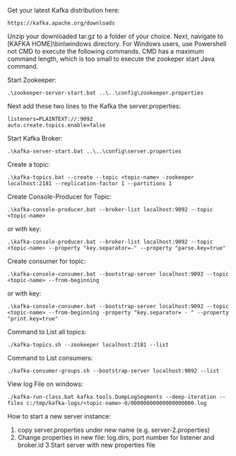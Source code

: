 Get your latest Kafka distribution here:
```
https://kafka.apache.org/downloads
```
Unzip your downloaded tar.gz to a folder of your choice.
Next, navigate to [KAFKA HOME]\bin\windows directory.
For Windows users, use Powershell not CMD to execute the following commands. CMD has a maximum command length, which is too small to execute the zookeper start Java command.


Start Zookeeper:
```
.\zookeeper-server-start.bat ..\..\config\zookeeper.properties
```
Next add these two lines to the Kafka the server.properties:
```
listeners=PLAINTEXT://:9092
auto.create.topics.enable=false 
```
Start Kafka Broker:
```
.\kafka-server-start.bat ..\..\config\server.properties
```

Create a topic:
```
.\kafka-topics.bat --create --topic <topic-name> -zookeeper localhost:2181 --replication-factor 1 --partitions 1
```
Create Console-Producer for Topic:
```
.\kafka-console-producer.bat --broker-list localhost:9092 --topic <topic-name>
```
or with key:
```
.\kafka-console-producer.bat --broker-list localhost:9092 --topic <topic-name> --property "key.separator=-" --property "parse.key=true"
```
Create consumer for topic:
```
.\kafka-console-consumer.bat --bootstrap-server localhost:9092 --topic <topic-name> --from-beginning
```
or with key:
```
.\kafka-console-consumer.bat --bootstrap-server localhost:9092 --topic <topic-name> --from-beginning -property "key.separator= - " --property "print.key=true"
```

Command to List all topics:
```
./kafka-topics.sh --zookeeper localhost:2181 --list
```
Command to List consumers:
```
./kafka-consumer-groups.sh --bootstrap-server localhost:9092 --list
```
View log File on windows:
```
./kafka-run-class.bat kafka.tools.DumpLogSegments --deep-iteration --files c:/tmp/kafka-logs/<topic-name>-0/00000000000000000000.log
```
How to start a new server instance:
1. copy server.properties under new name (e.g. server-2.properties)
2. Change properties in new file: log.dirs, port number for listener and broker.id
3 Start server with new properties file